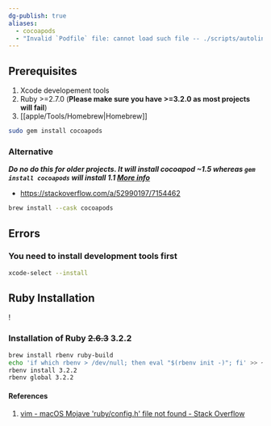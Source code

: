 ```yaml
---
dg-publish: true
aliases:
  - cocoapods
  - "Invalid `Podfile` file: cannot load such file -- ./scripts/autolinking."
---
```


## Prerequisites

1. Xcode developement tools
2. Ruby >=2.7.0 (**Please make sure you have >=3.2.0 as most projects will fail**)
3. [[apple/Tools/Homebrew\|Homebrew]]


```bash
sudo gem install cocoapods
```

### Alternative

***Do no do this for older projects. It will install cocoapod ~1.5 whereas `gem install cocoapods` will install 1.1 [More info](https://stackoverflow.com/a/74154822/7154462)***

- https://stackoverflow.com/a/52990197/7154462

```bash
brew install --cask cocoapods
```

## Errors

### You need to install development tools first

```bash
xcode-select --install
```

## Ruby Installation

!
<div class="transclusion internal-embed is-loaded"><div class="markdown-embed">



### Installation of Ruby ~~2.6.3~~ 3.2.2
```bash
brew install rbenv ruby-build
echo 'if which rbenv > /dev/null; then eval "$(rbenv init -)"; fi' >> ~/.bash_profile 
rbenv install 3.2.2
rbenv global 3.2.2
```


</div></div>


#### References

1. [vim - macOS Mojave 'ruby/config.h' file not found - Stack Overflow](https://stackoverflow.com/questions/53135863/macos-mojave-ruby-config-h-file-not-found)